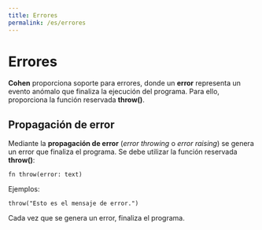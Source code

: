 ```yaml
---
title: Errores
permalink: /es/errores
---
```


# Errores

**Cohen** proporciona soporte para errores, donde un **error** representa un evento anómalo que finaliza la ejecución del programa.
Para ello, proporciona la función reservada **throw()**.

## Propagación de error

Mediante la **propagación de error** (*error throwing* o *error raising*) se genera un error que finaliza el programa.
Se debe utilizar la función reservada **throw()**:

```
fn throw(error: text)
```

Ejemplos:

```
throw("Esto es el mensaje de error.")
```

Cada vez que se genera un error, finaliza el programa.